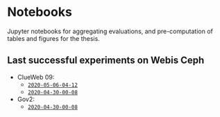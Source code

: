 # Notebooks

Jupyter notebooks for aggregating evaluations,
and pre-computation of tables and figures for the thesis.


## Last successful experiments on Webis Ceph
- ClueWeb 09:
    - [`2020-05-06-04-12`](file:///mnt/ceph/storage/data-in-progress/wstud-thesis-reimer/experiments/2020-05-06-04-12/)
    - [`2020-04-30-00-08`](file:///mnt/ceph/storage/data-in-progress/wstud-thesis-reimer/experiments/2020-04-30-00-08/)
- Gov2:
    - [`2020-04-30-00-08`](file:///mnt/ceph/storage/data-in-progress/wstud-thesis-reimer/experiments/2020-04-30-00-08/)
